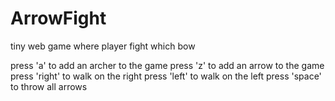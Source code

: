 ArrowFight
==========

tiny web game where player fight which bow

press 'a' to add an archer to the game
press 'z' to add an arrow to the game
press 'right' to walk on the right
press 'left' to walk on the left
press 'space' to throw all arrows